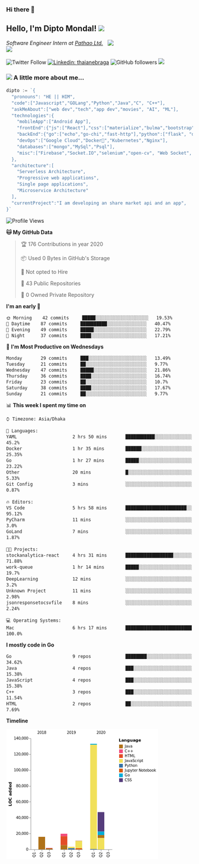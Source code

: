 ### Hi there 👋

<!--
**diptomondal007/diptomondal007** is a ✨ _special_ ✨ repository because its `README.md` (this file) appears on your GitHub profile.

Here are some ideas to get you started:

- 🔭 I’m currently working on ...
- 🌱 I’m currently learning ...
- 👯 I’m looking to collaborate on ...
- 🤔 I’m looking for help with ...
- 💬 Ask me about ...
- 📫 How to reach me: ...
- 😄 Pronouns: ...
- ⚡ Fun fact: ...
-->

<h2>Hello, I'm Dipto Mondal! <img src="https://media.giphy.com/media/12oufCB0MyZ1Go/giphy.gif" width="50"></h2>
<img align='right' src="https://media.giphy.com/media/M9gbBd9nbDrOTu1Mqx/giphy.gif" width="230">
<p><em>Software Engineer Intern at <a href="https://pathao.com/?lang=en">Pathao Ltd.</a><img src="https://media.giphy.com/media/WUlplcMpOCEmTGBtBW/giphy.gif" width="30"> 
</em></p>

![Twitter Follow](https://img.shields.io/twitter/follow/Dipto_Mondal007?label=Follow)
[![Linkedin: thaianebraga](https://img.shields.io/badge/-dipto-blue?style=flat-square&logo=Linkedin&logoColor=white&link=https://www.linkedin.com/in/dipto-mondal-807003181/)](https://www.linkedin.com/in/dipto-mondal-807003181/)
![GitHub followers](https://img.shields.io/github/followers/diptomondal007?label=Follow&style=social)
![](https://visitor-badge.glitch.me/badge?page_id=https://github.com/diptomondal007)

### <img src="https://media.giphy.com/media/VgCDAzcKvsR6OM0uWg/giphy.gif" width="50"> A little more about me...  

```go
dipto := `{
  "pronouns": "HE || HIM",
  "code":["Javascript","GOLang","Python","Java","C", "C++"],
  "askMeAbout":["web dev","tech","app dev","movies", "AI", "ML"],
  "technologies":{
    "mobileApp":["Android App"],
    "frontEnd":{"js":["React"],"css":["materialize","bulma","bootstrap"]},
    "backEnd":{"go":["echo","go-chi","fast-http"],"python":["flask", "django"]},
    "devOps":["Google Cloud","Docker🐳","Kubernetes","Nginx"],
    "databases":["mongo","MySql","Psql"],
    "misc":["Firebase","Socket.IO","selenium","open-cv", "Web Socket", "WebRtc]
  },
  "architecture":[
    "Serverless Architecture",
    "Progressive web applications",
    "Single page applications",
    "Microservice Architecture"
  ],
  "currentProject":"I am developing an share market api and an app",
}`
```

<!--START_SECTION:waka-->
![Profile Views](http://img.shields.io/badge/Profile%20Views-28-blue)

**🐱 My GitHub Data** 

> 🏆 176 Contributions in year 2020
 > 
> 📦 Used 0 Bytes in GitHub's Storage 
 > 
> 🚫 Not opted to Hire
 > 
> 📜 43 Public Repositories 
 > 
> 🔑 0 Owned Private Repository 
 > 
**I'm an early 🐤** 

```text
🌞 Morning    42 commits     █████░░░░░░░░░░░░░░░░░░░░   19.53% 
🌆 Daytime    87 commits     ██████████░░░░░░░░░░░░░░░   40.47% 
🌃 Evening    49 commits     █████░░░░░░░░░░░░░░░░░░░░   22.79% 
🌙 Night      37 commits     ████░░░░░░░░░░░░░░░░░░░░░   17.21%

```
📅 **I'm Most Productive on Wednesdays** 

```text
Monday       29 commits     ███░░░░░░░░░░░░░░░░░░░░░░   13.49% 
Tuesday      21 commits     ██░░░░░░░░░░░░░░░░░░░░░░░   9.77% 
Wednesday    47 commits     █████░░░░░░░░░░░░░░░░░░░░   21.86% 
Thursday     36 commits     ████░░░░░░░░░░░░░░░░░░░░░   16.74% 
Friday       23 commits     ██░░░░░░░░░░░░░░░░░░░░░░░   10.7% 
Saturday     38 commits     ████░░░░░░░░░░░░░░░░░░░░░   17.67% 
Sunday       21 commits     ██░░░░░░░░░░░░░░░░░░░░░░░   9.77%

```


📊 **This week I spent my time on** 

```text
⌚︎ Timezone: Asia/Dhaka

💬 Languages: 
YAML                     2 hrs 50 mins       ███████████░░░░░░░░░░░░░░   45.2% 
Docker                   1 hr 35 mins        ██████░░░░░░░░░░░░░░░░░░░   25.35% 
Go                       1 hr 27 mins        █████░░░░░░░░░░░░░░░░░░░░   23.22% 
Other                    20 mins             █░░░░░░░░░░░░░░░░░░░░░░░░   5.33% 
Git Config               3 mins              ░░░░░░░░░░░░░░░░░░░░░░░░░   0.87%

🔥 Editors: 
VS Code                  5 hrs 58 mins       ███████████████████████░░   95.12% 
PyCharm                  11 mins             ░░░░░░░░░░░░░░░░░░░░░░░░░   3.0% 
GoLand                   7 mins              ░░░░░░░░░░░░░░░░░░░░░░░░░   1.87%

🐱‍💻 Projects: 
stockanalytica-react     4 hrs 31 mins       ██████████████████░░░░░░░   71.88% 
work-queue               1 hr 14 mins        █████░░░░░░░░░░░░░░░░░░░░   19.7% 
DeepLearning             12 mins             ░░░░░░░░░░░░░░░░░░░░░░░░░   3.2% 
Unknown Project          11 mins             ░░░░░░░░░░░░░░░░░░░░░░░░░   2.98% 
jsonresponsetocsvfile    8 mins              ░░░░░░░░░░░░░░░░░░░░░░░░░   2.24%

💻 Operating Systems: 
Mac                      6 hrs 17 mins       █████████████████████████   100.0%

```

**I mostly code in Go** 

```text
Go                       9 repos             ████████░░░░░░░░░░░░░░░░░   34.62% 
Java                     4 repos             ███░░░░░░░░░░░░░░░░░░░░░░   15.38% 
JavaScript               4 repos             ███░░░░░░░░░░░░░░░░░░░░░░   15.38% 
C++                      3 repos             ███░░░░░░░░░░░░░░░░░░░░░░   11.54% 
HTML                     2 repos             ██░░░░░░░░░░░░░░░░░░░░░░░   7.69%

```


**Timeline**

![Chart not found](https://github.com/diptomondal007/diptomondal007/blob/master/charts/bar_graph.png) 


<!--END_SECTION:waka-->
